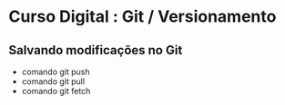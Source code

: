# Curso Digital : Git / Versionamento

## Salvando modificações no Git
* comando git push
* comando git pull
* comando git fetch
